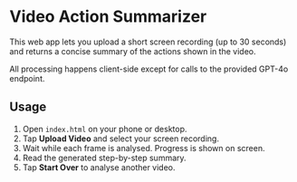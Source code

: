 # Video Action Summarizer

This web app lets you upload a short screen recording (up to 30 seconds) and returns a concise summary of the actions shown in the video.

All processing happens client-side except for calls to the provided GPT-4o endpoint.

## Usage
1. Open `index.html` on your phone or desktop.
2. Tap **Upload Video** and select your screen recording.
3. Wait while each frame is analysed. Progress is shown on screen.
4. Read the generated step-by-step summary.
5. Tap **Start Over** to analyse another video.
